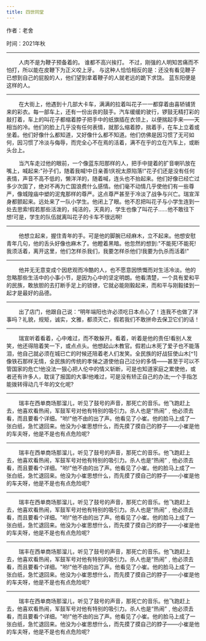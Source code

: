 ```yaml
---
title: 四世同堂
---
```


<p font size="4">作者：老舍</p>
<p font size="4">时间：2021年秋</p>

---

<p>
&emsp;&emsp;
人肉不是为鞭子预备着的。 谁都不高兴挨打。 不过，刚强的人明知苦痛而不怕打，所以能在皮鞭下为正义咬上牙。 与这种人恰恰相反的是：还没有看见鞭子已想到自己的屁股的人，他们望到拿着鞭子的人就老远的跪下求饶。 蓝东阳便是这样的人。
</p>

---

<p>
&emsp;&emsp;
在大街上，他遇到十几部大卡车，满满的拉着叫花子一一都穿着由喜轿铺赁来的彩衣。每一部车上，还有一份出丧的鼓手。汽车缓缓的驶行，锣鼓无精打彩的敲打着，车上的叫花子都缩着脖子把手中的纸旗插在衣领上，以便揣起手来——天相当的冷。他们的脸上几乎没有任何表情，就那么缩着脖，揣着手，在车上立着或坐着。他们好像什么都知道，又好像什么都不知道。他们仿佛是因习惯了无可如何，因习惯了冷淡与侮辱，而完全心不在焉的活着，满不在乎的立在汽车上，或断头台上。
</p>

<p>
&emsp;&emsp;
当汽车走过他的眼前，一个像蓝东阳那样的人，把手中提着的扩音喇叭放在嘴上，喊起来:"孙子们，随着我喊!中日亲善!庆祝太原陷落!"花子们还是没有任何表情，声音不高不低的，懒洋洋的，随着喊，连头也不抬起来。他们好像已经亡过多少次国了，绝对不再为亡国浪费什么感情。他们毫不动情几乎使他们有一些尊严，像城隍庙中塑的泥鬼那样的尊严。这点尊严甚至于冷淡了战争与兴亡。瑞宣浑身都颤起来。远处来了一队小学生。他闭上了眼。他不忍把叫花子与小学生连到一处去思索!假若那些活泼的，纯洁的，天真的，学生也像了叫花子……他不敢往下想!可是，学生的队伍就离叫花子的卡车不很远啊!
</p>

---

<p>
&emsp;&emsp;
他想立起来，握住青年的手。可是他的脚腕已经麻木，立不起来。他想安慰青年几句，他的舌头好像也麻木了。他瞪着黑暗。他忽然的想到:"不能死!不能死!我须活着，离开这里，他们怎样杀我们，我要怎样杀他们!我要为仇杀而活着!"
</p>

---

<p>
&emsp;&emsp;
他并无无意变成个因悲观而冷酷的人，也不愿意因愤慨而对生活冷淡。他的忽略那些生活中的小事小节，是因为心中的坚定明朗。他看清楚，一个具有爱和平的民族，敢放胆的去打断手足上的锁镣，它就必能刚毅起来，而和平与刚毅揉到一起才是最好的品德。
</p>

---

<p>
&emsp;&emsp;
出了店门，他跟自己说：“明年端阳也许必须吃日本点心了！连我不也做了洋事吗？礼貌，规矩，诚实，文雅，都须灭亡，假若我们不敢拼命去保卫它们的话！
</p>

---

<p>
&emsp;&emsp;
瑞宣听着看着，心中难过，而不敢躲开。看着，听着是他的责任!看别人发笑，他还得陪着笑一下，或点点头。他想起山木教官。假若山木死了爱子也不能落泪，他自己就必须在城已亡的时候还陪着老人们发笑。全民族的好战狂使山木[^1]像铁石那样无情，全民族的传统的孝悌之道使他自己过分的多情——甚至于可以不管国家的危亡!他没法一狠心把人伦中的情义斩断，可是也知道家庭之累使他，或者还有许多人，耽误了报国的大事!他难过，可是没有矫正自己的办法;一个手指怎能拨转得动几千年的文化呢?

[^1]: 我国著名的文学作家
</p>

---

<p>
&emsp;&emsp;
瑞丰在西单商场那溜儿，听见了鼓号的声音，那死亡的音乐。他飞跑赶上去，他喜欢看热闹，军鼓军号对他有特别的吸引力。杀人也是“热闹”﹐他必须去看，而且要看个详细。"哟!"他不由的出了声。他看见了小崔。他的脸马上成了一张白纸，急忙退回来。他没为小崔思想什么，而先摸了摸自己的脖子——小崔是他的车夫呀，他是不是也有点危险呢?
</p>

---

<p>
&emsp;&emsp;
瑞丰在西单商场那溜儿，听见了鼓号的声音，那死亡的音乐。他飞跑赶上去，他喜欢看热闹，军鼓军号对他有特别的吸引力。杀人也是“热闹”﹐他必须去看，而且要看个详细。"哟!"他不由的出了声。他看见了小崔。他的脸马上成了一张白纸，急忙退回来。他没为小崔思想什么，而先摸了摸自己的脖子——小崔是他的车夫呀，他是不是也有点危险呢?
</p>

---

<p>
&emsp;&emsp;
瑞丰在西单商场那溜儿，听见了鼓号的声音，那死亡的音乐。他飞跑赶上去，他喜欢看热闹，军鼓军号对他有特别的吸引力。杀人也是“热闹”﹐他必须去看，而且要看个详细。"哟!"他不由的出了声。他看见了小崔。他的脸马上成了一张白纸，急忙退回来。他没为小崔思想什么，而先摸了摸自己的脖子——小崔是他的车夫呀，他是不是也有点危险呢?
</p>

---

<p>
&emsp;&emsp;
瑞丰在西单商场那溜儿，听见了鼓号的声音，那死亡的音乐。他飞跑赶上去，他喜欢看热闹，军鼓军号对他有特别的吸引力。杀人也是“热闹”﹐他必须去看，而且要看个详细。"哟!"他不由的出了声。他看见了小崔。他的脸马上成了一张白纸，急忙退回来。他没为小崔思想什么，而先摸了摸自己的脖子——小崔是他的车夫呀，他是不是也有点危险呢?
</p>

---

<p>
&emsp;&emsp;
瑞丰在西单商场那溜儿，听见了鼓号的声音，那死亡的音乐。他飞跑赶上去，他喜欢看热闹，军鼓军号对他有特别的吸引力。杀人也是“热闹”﹐他必须去看，而且要看个详细。"哟!"他不由的出了声。他看见了小崔。他的脸马上成了一张白纸，急忙退回来。他没为小崔思想什么，而先摸了摸自己的脖子——小崔是他的车夫呀，他是不是也有点危险呢?
</p>